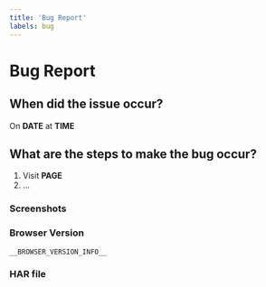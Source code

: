 ```yaml
---
title: 'Bug Report'
labels: bug
---
```


# Bug Report
<!--

  Hey! Let's get this bug squashed.

  Try to fill in as much detail as you can. Don't worry about the content between the arrows; that's a comment and
  won't be shown in the actual issue.

  If you're new to writing bugs have a read of:

    https://medium.com/sitewards/writing-a-bug-report-9edbd265bed1<Paste>

  That explains what we need to know and why.

-->

## When did the issue occur?
<!--

  This helps us correlate the issue with diagnostic data that we collect

-->

On __DATE__ at __TIME__

## What are the steps to make the bug occur?
<!--

  If you can make the bug appear reliably that's great! Write the steps down here that allowed you to do this. If
  the bug happened once, just write down as much as you remember. The more detail and the more specific that detail
  is, the better.

-->

1. Visit __PAGE__
2. ...

### Screenshots
<!--

  If you have any screenshots, describe them here. Screenshots are surprisingly useful!

-->

### Browser Version
<!--

  If we can pin the bug down to a specific browser we can correlate it with other diagnostic data, as well as reduce
  the amount we need to test to investigate the bug further.

  It's best to simply copy or screenshot all text from the "about us" section of the browser.

-->

```
__BROWSER_VERSION_INFO__
```

### HAR file
<!--

  If you're truly ambitious the best we can possibly hope for is a "HAR file with content". You can save one and
  attach it to this ticket.

  See the following link for details:

    https://developers.google.com/web/tools/chrome-devtools/network-performance/reference#save-as-har

-->
